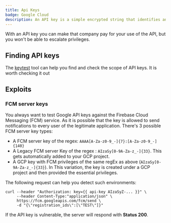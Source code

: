 ```yaml
---
title: Api Keys
badge: Google Cloud
description: An API key is a simple encrypted string that identifies an application without any principal. They are useful for accessing public data anonymously, and are used to associate API requests with your project for quota and billing.
---
```



With an API key you can make that company pay for your use of the API, but you won't be able to escalate privileges.


## Finding API keys


The [keytest](https://github.com/luastan/keytest) tool can help you find and check the scope of API keys. It is worth checking it out


## Exploits


### FCM server keys

You always want to test Google API keys against the Firebase Cloud Messaging (FCM) service. As it is possible that the key is allowed to send notifications to every user of the legitimate application. There's 3 possible FCM server key types:

-   A FCM server key of the regex: `AAAA[A-Za-z0-9_-]{7}:[A-Za-z0-9_-]{140}`
-   A Legacy FCM server Key of the regex : `AIzaSy[0-9A-Za-z_-]{33}`. This gets automatically added to your GCP project.
-   A GCP key with FCM privileges of the same regEx as above (`AIzaSy[0-9A-Za-z_-]{33}`). In This variation, the key is created under a GCP project and then provided the essential privileges.


The following request can help you detect such environments:

```shell
curl --header "Authorization: key={{ api-key AIzaSyZ-... }}" \
     --header Content-Type:"application/json" \
     https://fcm.googleapis.com/fcm/send \
     -d "{\"registration_ids\":[\"TEST\"]}"
```

If the API key is vulnerable, the server will respond with **Status 200**.
